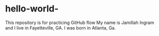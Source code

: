 # hello-world-
This repository is for practicing GitHub flow
My name is Jamillah Ingram and I live in Fayetteville, GA. I was born in Atlanta, Ga.

